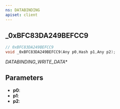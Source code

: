 ```yaml
---
ns: DATABINDING
apiset: client
---
```

## _0xBFC83DA249BEFCC9

```c
// 0xBFC83DA249BEFCC9
void _0xBFC83DA249BEFCC9(Any p0,Hash p1,Any p2);
```

_DATABINDING_WRITE_DATA_*

## Parameters
* **p0**:
* **p1**:
* **p2**: